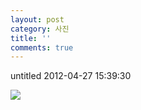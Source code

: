 ```yaml
---
layout: post
category: 사진
title: ''
comments: true
---
```

untitled
2012-04-27 15:39:30


  

![][link0]

  


[link0]:https://t1.daumcdn.net/cfile/tistory/1369BA394F9A3EBD0B

